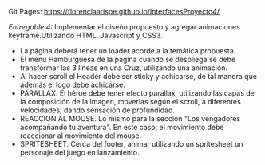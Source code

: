 Git Pages: https://florenciaarispe.github.io/InterfacesProyecto4/

*Entregable 4:* Implementar el diseño propuesto y agregar animaciones keyframe.Utilizando HTML, Javascript y CSS3.
- La página deberá tener un loader acorde a la temática propuesta.
- El menú Hamburguesa de la página cuando se despliega se debe transformar las 3 líneas en una Cruz, utilizando una animación.
- Al hacer scroll el Header debe ser sticky y achicarse, de tal manera que además el logo debe achicarse.
- PARALLAX. El héroe debe tener efecto parallax, utilizando las capas de la composición de la imagen, moverlas según el scroll, a diferentes velocidades, dando sensación de profundidad.
- REACCION AL MOUSE. Lo mismo para la sección "Los vengadores acompañando tu aventura". En este caso, el movimiento debe reaccionar al movimiento del mouse.
- SPRITESHEET. Cerca del footer, animar utilizando un spritesheet un personaje del juego en lanzamiento.
